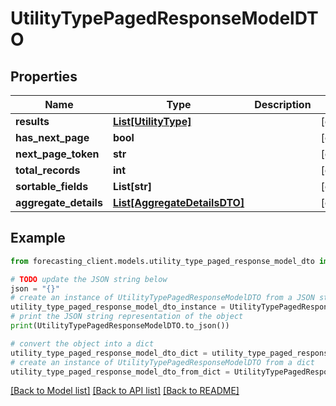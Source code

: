 # UtilityTypePagedResponseModelDTO


## Properties

Name | Type | Description | Notes
------------ | ------------- | ------------- | -------------
**results** | [**List[UtilityType]**](UtilityType.md) |  | [optional] 
**has_next_page** | **bool** |  | [optional] 
**next_page_token** | **str** |  | [optional] 
**total_records** | **int** |  | [optional] 
**sortable_fields** | **List[str]** |  | [optional] 
**aggregate_details** | [**List[AggregateDetailsDTO]**](AggregateDetailsDTO.md) |  | [optional] 

## Example

```python
from forecasting_client.models.utility_type_paged_response_model_dto import UtilityTypePagedResponseModelDTO

# TODO update the JSON string below
json = "{}"
# create an instance of UtilityTypePagedResponseModelDTO from a JSON string
utility_type_paged_response_model_dto_instance = UtilityTypePagedResponseModelDTO.from_json(json)
# print the JSON string representation of the object
print(UtilityTypePagedResponseModelDTO.to_json())

# convert the object into a dict
utility_type_paged_response_model_dto_dict = utility_type_paged_response_model_dto_instance.to_dict()
# create an instance of UtilityTypePagedResponseModelDTO from a dict
utility_type_paged_response_model_dto_from_dict = UtilityTypePagedResponseModelDTO.from_dict(utility_type_paged_response_model_dto_dict)
```
[[Back to Model list]](../README.md#documentation-for-models) [[Back to API list]](../README.md#documentation-for-api-endpoints) [[Back to README]](../README.md)


